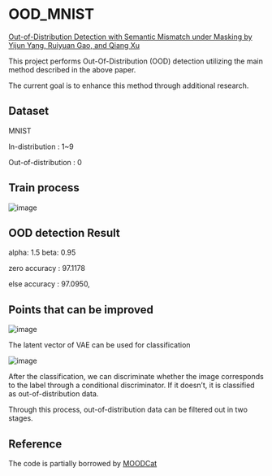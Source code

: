 # OOD_MNIST
[Out-of-Distribution Detection with Semantic
Mismatch under Masking by Yijun Yang, Ruiyuan Gao, and Qiang Xu](https://www.ecva.net/papers/eccv_2022/papers_ECCV/papers/136840369.pdf)

This project performs Out-Of-Distribution (OOD) detection utilizing the main method described in the above paper.

The current goal is to enhance this method through additional research.

## Dataset
MNIST

In-distribution : 1~9

Out-of-distribution : 0

## Train process

![image](https://github.com/sungjj/OOD_MNIST/assets/136042172/7bcbea6e-8fe2-4497-8408-44c44a91a11a)


## OOD detection Result
alpha: 1.5 beta: 0.95

zero accuracy : 97.1178

else accuracy : 97.0950,


## Points that can be improved
![image](https://github.com/sungjj/OOD_MNIST/assets/136042172/ef4ce5c8-f481-4580-99eb-4c31ad44d74a)

The latent vector of VAE can be used for classification

![image](https://github.com/sungjj/OOD_MNIST/assets/136042172/f353dee9-05ff-4da7-b335-89322bbd329d)

After the classification, we can discriminate whether the image corresponds to the label through a conditional discriminator. If it doesn’t, it is classified as out-of-distribution data.

Through this process, out-of-distribution data can be filtered out in two stages.

## Reference

The code is partially borrowed by [MOODCat]([https://github.com/Seung-Hun-Lee/DRANet](https://github.com/cure-lab/MOODCat))
